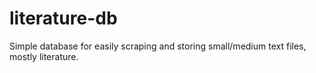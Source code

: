 # literature-db
Simple database for easily scraping and storing small/medium text files, mostly literature.
